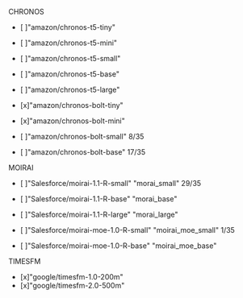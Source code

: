 CHRONOS
- [ ]"amazon/chronos-t5-tiny"
- [ ]"amazon/chronos-t5-mini"
- [ ]"amazon/chronos-t5-small"
- [ ]"amazon/chronos-t5-base"
- [ ]"amazon/chronos-t5-large"

- [x]"amazon/chronos-bolt-tiny"
- [x]"amazon/chronos-bolt-mini"
- [ ]"amazon/chronos-bolt-small" 8/35
- [ ]"amazon/chronos-bolt-base" 17/35


MOIRAI
- [ ]"Salesforce/moirai-1.1-R-small" "morai_small" 29/35
- [ ]"Salesforce/moirai-1.1-R-base" "morai_base"
- [ ]"Salesforce/moirai-1.1-R-large" "morai_large"

- [ ]"Salesforce/moirai-moe-1.0-R-small" "moirai_moe_small" 1/35
- [ ]"Salesforce/moirai-moe-1.0-R-base" "moirai_moe_base"


TIMESFM
- [x]"google/timesfm-1.0-200m"
- [x]"google/timesfm-2.0-500m"